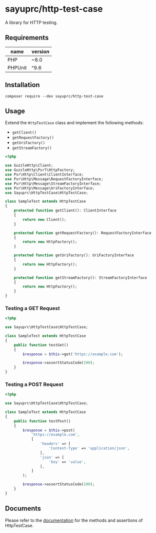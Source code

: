 # sayuprc/http-test-case

A library for HTTP testing.

## Requirements

|name|version|
|---|---|
|PHP|~8.0|
|PHPUnit|^9.6|

## Installation

```
composer require --dev sayuprc/http-test-case
```

## Usage

Extend the `HttpTestCase` class and implement the following methods:

- `getClient()`
- `getRequestFactory()`
- `getUriFactory()`
- `getStreamFactory()`

```php
<?php

use GuzzleHttp\Client;
use GuzzleHttp\Psr7\HttpFactory;
use Psr\Http\Client\ClientInterface;
use Psr\Http\Message\RequestFactoryInterface;
use Psr\Http\Message\StreamFactoryInterface;
use Psr\Http\Message\UriFactoryInterface;
use Sayuprc\HttpTestCase\HttpTestCase;

class SampleTest extends HttpTestCase
{
    protected function getClient(): ClientInterface
    {
        return new Client();
    }

    protected function getRequestFactory(): RequestFactoryInterface
    {
        return new HttpFactory();
    }

    protected function getUriFactory(): UriFactoryInterface
    {
        return new HttpFactory();
    }

    protected function getStreamFactory(): StreamFactoryInterface
    {
        return new HttpFactory();
    }
}
```

### Testing a GET Request

```php
<?php

use Sayuprc\HttpTestCase\HttpTestCase;

class SampleTest extends HttpTestCase
{
    public function testGet()
    {
        $response = $this->get('https://example.com');

        $response->assertStatusCode(200);
    }
}
```

### Testing a POST Request

```php
<?php

use Sayuprc\HttpTestCase\HttpTestCase;

class SampleTest extends HttpTestCase
{
    public function testPost()
    {
        $response = $this->post(
            'https://example.com',
            [
                'headers' => [
                    'Content-Type' => 'application/json',
                ],
                'json' => [
                    'key' => 'value',
                ],
            ]
        );

        $response->assertStatusCode(200);
    }
}
```

## Documents

Please refer to the [documentation](./docs/) for the methods and assertions of HttpTestCase.